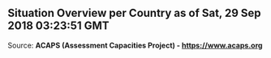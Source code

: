 ## Situation Overview per Country as of Sat, 29 Sep 2018 03:23:51 GMT

Source: **ACAPS (Assessment Capacities Project) - https://www.acaps.org**